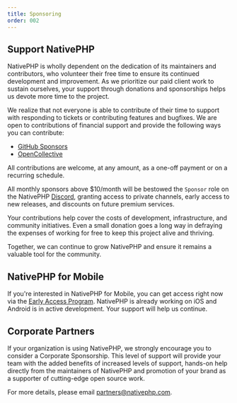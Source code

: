 ```yaml
---
title: Sponsoring
order: 002
---
```

## Support NativePHP

NativePHP is wholly dependent on the dedication of its maintainers and contributors, who volunteer their free time to
ensure its continued development and improvement. As we prioritize our paid client work to sustain ourselves, your
support through donations and sponsorships helps us devote more time to the project.

We realize that not everyone is able to contribute of their time to support with responding to tickets or contributing
features and bugfixes. We are open to contributions of financial support and provide the following ways you can
contribute:

- [GitHub Sponsors](https://github.com/nativephp/laravel?sponsor=1)
- [OpenCollective](https://opencollective.com/nativephp)

All contributions are welcome, at any amount, as a one-off payment or on a recurring schedule.

All monthly sponsors above $10/month will be bestowed the `Sponsor` role on the NativePHP
[Discord](https://discord.gg/X62tWNStZK), granting access to private channels, early access to new releases, and
discounts on future premium services.

Your contributions help cover the costs of development, infrastructure, and community initiatives. Even a small donation
goes a long way in defraying the expenses of working for free to keep this project alive and thriving.

Together, we can continue to grow NativePHP and ensure it remains a valuable tool for the community. 

## NativePHP for Mobile

If you're interested in NativePHP for Mobile, you can get access right now via the [Early Access Program](/mobile).
NativePHP is already working on iOS and Android is in active development. Your support will help us continue.

## Corporate Partners

If your organization is using NativePHP, we strongly encourage you to consider a Corporate Sponsorship. This level of
support will provide your team with the added benefits of increased levels of support, hands-on help directly from the
maintainers of NativePHP and promotion of your brand as a supporter of cutting-edge open source work.

For more details, please email [partners@nativephp.com](mailto:partners@nativephp.com?subject=Corporate%20Sponsorship). 
